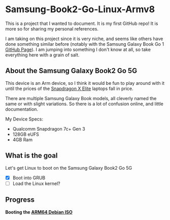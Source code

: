 # Samsung-Book2-Go-Linux-Armv8

This is a project that I wanted to document. It is my first GitHub repo! It is more so for sharing my personal references.

I am taking on this project since it is very niche, and seems like others have done something similar before (notably with the Samsung Galaxy Book Go 1 [GitHub Page](https://github.com/merckhung/linux_on_arm64_laptop)). I am jumping into something I don't know at all, so take everything here with a grain of salt.

## About the Samsung Galaxy Book2 Go 5G
This device is an Arm device, so I think it would be fun to play around with it until the prices of the [Snapdragon X Elite](https://www.qualcomm.com/products/mobile/snapdragon/pcs-and-tablets/snapdragon-x-elite) laptops fall in price.

There are multiple Samsung Galaxy Book models, all cleverly named the same or with slight variations. So there is a lot of confusion online, and little documentation.

My Device Specs: 
- Qualcomm Snapdragon 7c+ Gen 3
- 128GB eUFS
- 4GB Ram

## What is the goal
Let's get Linux to boot on the Samsung Galaxy Book2 Go 5G

- [x] Boot into GRUB
- [ ] Load the Linux kernel? 

## Progress
**Booting the [ARM64 Debian ISO](https://cdimage.debian.org/cdimage/release/current/arm64/iso-dvd/)**

